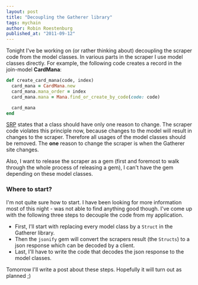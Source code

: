 ```yaml
---
layout: post
title: "Decoupling the Gatherer library"
tags: mychain
author: Robin Roestenburg
published_at: "2011-09-12"
---
```

Tonight I've be working on (or rather thinking about) decoupling the scraper code from the model classes. In various parts in the scraper I use model classes directly. For example, the following code creates a record in the join-model **CardMana**:

~~~ ruby
def create_card_mana(code, index)
  card_mana = CardMana.new
  card_mana.mana_order = index
  card_mana.mana = Mana.find_or_create_by_code(code: code)

  card_mana
end
~~~

[SRP](http://www.objectmentor.com/resources/articles/srp.pdf) states that a class should have only one reason to change. The scraper code violates this principle now, because changes to the model will result in changes to the scraper. Therefore all usages of the model classes should be removed. The **one** reason to change the scraper is when the Gatherer site changes.

Also, I want to release the scraper as a gem (first and foremost to walk through the whole process of releasing a gem), I can't have the gem depending on these model classes.

### Where to start?
I'm not quite sure how to start. I have been looking for more information most of this night - was not able to find anything good though. I've come up with the following three steps to decouple the code from my application.

- First, I'll start with replacing every model class by a `Struct` in the Gatherer library.
- Then the `jsonify` gem will convert the scrapers result (the `Structs`) to a json response which can be decoded by a client.
- Last, I'll have to write the code that decodes the json response to the model classes.

Tomorrow I'll write a post about these steps. Hopefully it will turn out as planned ;)
